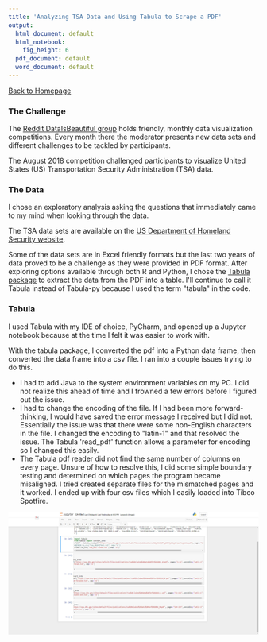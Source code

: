 ```yaml
---
title: 'Analyzing TSA Data and Using Tabula to Scrape a PDF'
output:
  html_document: default
  html_notebook:
    fig_height: 6
  pdf_document: default
  word_document: default
---
```


[Back to Homepage](https://alexisidlettewilson.github.io/)

### The Challenge

The [Reddit DataIsBeautiful group](https://www.reddit.com/r/dataisbeautiful/) holds friendly, monthly data visualization competitions. Every month there the moderator presents new data sets and different challenges to be tackled by participants.

The August 2018 competition challenged participants to visualize United States (US) Transportation Security Administration (TSA) data. 

### The Data

I chose an exploratory analysis asking the questions that immediately came to my mind when looking through the data.

The TSA data sets are available on the [US Department of Homeland Security website](https://www.dhs.gov/tsa-claims-data).

Some of the data sets are in Excel friendly formats but the last two years of data proved to be a challenge as they were provided in PDF format. After exploring options available through both R and Python, I chose the [Tabula package](https://github.com/chezou/tabula-py) to extract the data from the PDF into a table. I'll continue to call it Tabula instead of Tabula-py because I used the term "tabula" in the code.

### Tabula

I used Tabula with my IDE of choice, PyCharm, and opened up a Jupyter notebook because at the time I felt it was easier to work with.

With the tabula package, I converted the pdf into a Python data frame, then converted the data frame into a csv file. I ran into a couple issues trying to do this.

* I had to add Java to the system environment variables on my PC. I did not realize this ahead of time and I frowned a few errors before I figured out the issue.
* I had to change the encoding of the file. If I had been more forward-thinking, I would have saved the error message I received but I did not. Essentially the issue was that there were some non-English characters in the file. I changed the encoding to "latin-1" and that resolved the issue. The Tabula 'read_pdf' function allows a parameter for encoding so I changed this easily.
* The Tabula pdf reader did not find the same number of columns on every page. Unsure of how to resolve this, I did some simple boundary testing and determined on which pages the program became misaligned. I tried created separate files for the mismatched pages and it worked. I ended up with four csv files which I easily loaded into Tibco Spotfire.

![An image of a Jupyter notebook populated with code](/083118_images/tsa_image_3.jpg)


